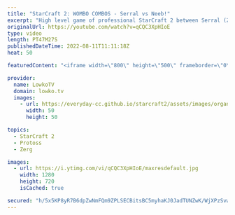 ```yaml
---
title: "StarCraft 2: WOMBO COMBOS - Serral vs Neeb!"
excerpt: "High level game of professional StarCraft 2 between Serral (Zerg) and Neeb (Protoss). This is a match that goes the distance as the entire map gets mostly mined out of Minerals and Vespene Gas.  Support my work on Patreon: https://www.patreon.com/lowkotv Become a YouTube member: https://lowko.tv/join"
originalUrl: https://youtube.com/watch?v=qCQC3XpHIoE
type: video
length: PT47M27S
publishedDateTime: 2022-08-11T11:11:18Z
heat: 50

featuredContent: "<iframe width=\"800\" height=\"500\" frameborder=\"0\" src=\"https://www.youtube.com/embed/qCQC3XpHIoE\" allow=\"accelerometer; autoplay; encrypted-media; gyroscope; picture-in-picture\" allowfullscreen></iframe>"

provider:
  name: LowkoTV
  domain: lowko.tv
  images:
    - url: https://everyday-cc.github.io/starcraft2/assets/images/organizations/lowko.tv-50x50.jpg
      width: 50
      height: 50

topics:
  - StarCraft 2
  - Protoss
  - Zerg

images:
  - url: https://i.ytimg.com/vi/qCQC3XpHIoE/maxresdefault.jpg
    width: 1280
    height: 720
    isCached: true

secured: "h/5x5KP8yR7B6dpZwNmFQm9ZPLSECBitsBC5myhaKJ0JadTUNZwK/WjXPzSvwn1GlKqLTqoPBqSCt7l2CFc2F70Aktr0dh+HkB8QJuCARPr7i5tVWTTa0oF0+yDP7Lvwlx4oag8ky9Kd1gXZvF750KeuZUoKgNXXYxMMMIB4dtNyxS/NBz8ULYAaa5/b0G66RqgWb44QVTbcDERutSH2+NTmco4Pw7QLw3woD4EU8jS1x5uTaW1jDKgDMlE57R7zewdOpOcjiJ8ebTJvFvlEqPXBBCTZWjOTo5bbJsWN1fG9hoMtDLySIfOtUAnIkXBYegrrFDdwp4LJEaJQ6tCEDglcsHWzm765DZbSpoE4sY4g3oiEe3e9wasTbfOzrMlO9gm9cz525EfsviAkk9jIZQ5xMSWMLnUyqmA3geCf8A7JjMPSI9j4xhQ57s3Ml73K;OqNuw1FkUyMvaxy5s42XfA=="
---
```


